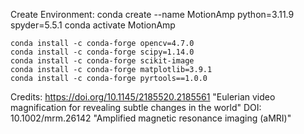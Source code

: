 Create Environment:
	conda create --name MotionAmp python=3.11.9 spyder=5.5.1
	conda activate MotionAmp
	
	conda install -c conda-forge opencv=4.7.0
	conda install -c conda-forge scipy=1.14.0
	conda install -c conda-forge scikit-image
	conda install -c conda-forge matplotlib=3.9.1
	conda install -c conda-forge pyrtools==1.0.0

Credits:
	https://doi.org/10.1145/2185520.2185561 "Eulerian video magnification for revealing subtle changes in the world" 
	DOI: 10.1002/mrm.26142 "Amplified magnetic resonance imaging (aMRI)"